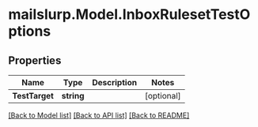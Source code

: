 # mailslurp.Model.InboxRulesetTestOptions
## Properties

Name | Type | Description | Notes
------------ | ------------- | ------------- | -------------
**TestTarget** | **string** |  | [optional] 

[[Back to Model list]](../README#documentation-for-models) [[Back to API list]](../README#documentation-for-api-endpoints) [[Back to README]](../README)

